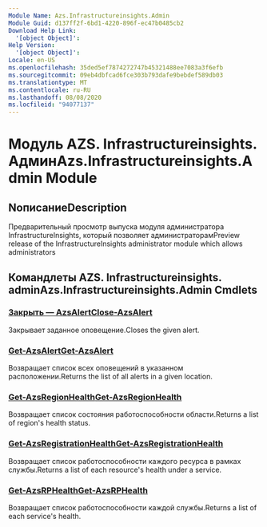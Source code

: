 ```yaml
---
Module Name: Azs.Infrastructureinsights.Admin
Module Guid: d137ff2f-6bd1-4220-896f-ec47b0485cb2
Download Help Link:
  '[object Object]': 
Help Version:
  '[object Object]': 
Locale: en-US
ms.openlocfilehash: 35ded5ef7874272747b45321488ee7083a3f6efb
ms.sourcegitcommit: 09eb4dbfcad6fce303b793dafe9bebdef589db03
ms.translationtype: MT
ms.contentlocale: ru-RU
ms.lasthandoff: 08/08/2020
ms.locfileid: "94077137"
---
```

# <span data-ttu-id="c0121-101">Модуль AZS. Infrastructureinsights. Админ</span><span class="sxs-lookup"><span data-stu-id="c0121-101">Azs.Infrastructureinsights.Admin Module</span></span>
## <span data-ttu-id="c0121-102">Nописание</span><span class="sxs-lookup"><span data-stu-id="c0121-102">Description</span></span>
<span data-ttu-id="c0121-103">Предварительный просмотр выпуска модуля администратора InfrastructureInsights, который позволяет администраторам</span><span class="sxs-lookup"><span data-stu-id="c0121-103">Preview release of the InfrastructureInsights administrator module which allows administrators</span></span>  

## <span data-ttu-id="c0121-104">Командлеты AZS. Infrastructureinsights. admin</span><span class="sxs-lookup"><span data-stu-id="c0121-104">Azs.Infrastructureinsights.Admin Cmdlets</span></span>
### [<span data-ttu-id="c0121-105">Закрыть — AzsAlert</span><span class="sxs-lookup"><span data-stu-id="c0121-105">Close-AzsAlert</span></span>](Close-AzsAlert.md)
<span data-ttu-id="c0121-106">Закрывает заданное оповещение.</span><span class="sxs-lookup"><span data-stu-id="c0121-106">Closes the given alert.</span></span>

### [<span data-ttu-id="c0121-107">Get-AzsAlert</span><span class="sxs-lookup"><span data-stu-id="c0121-107">Get-AzsAlert</span></span>](Get-AzsAlert.md)
<span data-ttu-id="c0121-108">Возвращает список всех оповещений в указанном расположении.</span><span class="sxs-lookup"><span data-stu-id="c0121-108">Returns the list of all alerts in a given location.</span></span>

### [<span data-ttu-id="c0121-109">Get-AzsRegionHealth</span><span class="sxs-lookup"><span data-stu-id="c0121-109">Get-AzsRegionHealth</span></span>](Get-AzsRegionHealth.md)
<span data-ttu-id="c0121-110">Возвращает список состояния работоспособности области.</span><span class="sxs-lookup"><span data-stu-id="c0121-110">Returns a list of region's health status.</span></span>

### [<span data-ttu-id="c0121-111">Get-AzsRegistrationHealth</span><span class="sxs-lookup"><span data-stu-id="c0121-111">Get-AzsRegistrationHealth</span></span>](Get-AzsRegistrationHealth.md)
<span data-ttu-id="c0121-112">Возвращает список работоспособности каждого ресурса в рамках службы.</span><span class="sxs-lookup"><span data-stu-id="c0121-112">Returns a list of each resource's health under a service.</span></span>

### [<span data-ttu-id="c0121-113">Get-AzsRPHealth</span><span class="sxs-lookup"><span data-stu-id="c0121-113">Get-AzsRPHealth</span></span>](Get-AzsRPHealth.md)
<span data-ttu-id="c0121-114">Возвращает список работоспособности каждой службы.</span><span class="sxs-lookup"><span data-stu-id="c0121-114">Returns a list of each service's health.</span></span>

